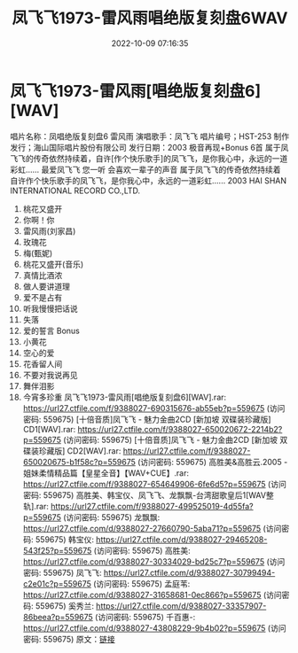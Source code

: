 ﻿---
title: 凤飞飞1973-雷风雨唱绝版复刻盘6WAV
date: 2022-10-09 07:16:35
categories: WAV车载音乐、镜像
tags: 华语中文
---
# 凤飞飞1973-雷风雨[唱绝版复刻盘6][WAV]

唱片名称：凤唱绝版复刻盘6 雷风雨
演唱歌手：凤飞飞
唱片编号；HST-253
制作发行；海山国际唱片股份有限公司
发行日期：2003
极音再现+Bonus 6首
属于凤飞飞的传奇依然持续着，自许[作个快乐歌手]的凤飞飞，是你我心中，永远的一道彩虹……
最爱凤飞飞
您一听 会喜欢一辈子的声音
属于凤飞飞的传奇依然持续着
自许作个快乐歌手的凤飞飞，是你我心中，永远的一道彩虹......
2003 HAI SHAN INTERNATIONAL RECORD CO.,LTD.
01. 桃花又盛开
02. 你啊！你
03. 雷风雨(刘家昌)
04. 玫瑰花
05. 梅(甄妮)
06. 桃花又盛开(音乐)
07. 真情比酒浓
08. 做人要讲道理
09. 爱不是占有
10. 听我慢慢把话说
11. 失落
12. 爱的誓言
Bonus
13. 小黄花
14. 空心的爱
15. 花香留人间
16. 不要对我说再见
17. 舞伴泪影
18. 今宵多珍重
凤飞飞1973-雷风雨[唱绝版复刻盘6][WAV].rar: https://url27.ctfile.com/f/9388027-690315676-ab55eb?p=559675
(访问密码: 559675)
[十倍音质]凤飞飞 - 魅力金曲2CD [新加坡 双碟装珍藏版] CD1[WAV].rar: https://url27.ctfile.com/f/9388027-650020672-2214b2?p=559675
(访问密码: 559675)
[十倍音质]凤飞飞 - 魅力金曲2CD [新加坡 双碟装珍藏版] CD2[WAV].rar: https://url27.ctfile.com/f/9388027-650020675-b1f58c?p=559675
(访问密码: 559675)
高胜美&高胜云.2005 - 姐妹柔情精品篇【皇星全音】【WAV+CUE】.rar: https://url27.ctfile.com/f/9388027-654649906-6fe6d5?p=559675
(访问密码: 559675)
高胜美、韩宝仪、凤飞飞、龙飘飘-台湾甜歌皇后1[WAV整轨].rar: https://url27.ctfile.com/f/9388027-499525019-4d55fa?p=559675
(访问密码: 559675)
龙飘飘: https://url27.ctfile.com/d/9388027-27660790-5aba71?p=559675
(访问密码: 559675)
韩宝仪: https://url27.ctfile.com/d/9388027-29465208-543f25?p=559675
(访问密码: 559675)
高胜美: https://url27.ctfile.com/d/9388027-30334029-bd25c7?p=559675
(访问密码: 559675)
凤飞飞: https://url27.ctfile.com/d/9388027-30799494-c2e01c?p=559675
(访问密码: 559675)
孟庭苇: https://url27.ctfile.com/d/9388027-31658681-0ec866?p=559675
(访问密码: 559675)
奚秀兰: https://url27.ctfile.com/d/9388027-33357907-86beea?p=559675
(访问密码: 559675)
千百惠-: https://url27.ctfile.com/d/9388027-43808229-9b4b02?p=559675
(访问密码: 559675)
原文：[链接](https://blog.sina.com.cn/s/blog_1647c7e7601030ztw.html)